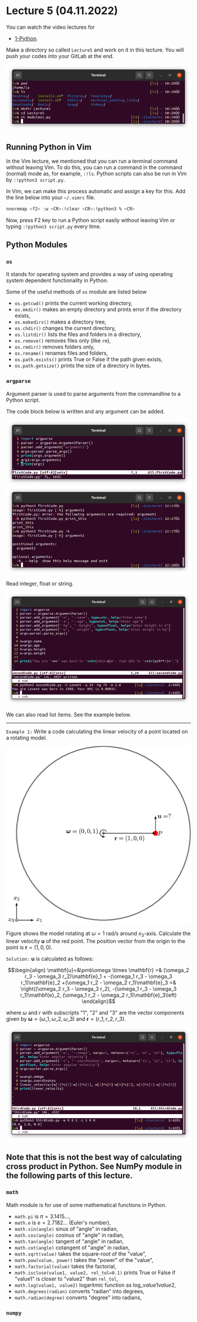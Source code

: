 # Lecture 5 (04.11.2022)
You can watch the video lectures for
* [1-Python](https://youtu.be/Jqpt3janYkg).

Make a directory so called `Lecture5` and work on it in this lecture. You will push your codes into your GitLab at the end.

![](./figures/05.01.modules.png)

## Running Python in Vim
In the Vim lecture, we mentioned that you can run a terminal command without leaving Vim.
To do this, you can run a command in the command (normal) mode as, for example, `:!ls`.
Python scripts can also be run in Vim by `:!python3 script.py`. 

In Vim, we can make this process automatic and assign a key for this. 
Add the line below into your `~/.vimrc` file.
```bash
nnoremap <f2> :w <CR>:!clear <CR>:!python3 % <CR>
```
Now, press F2 key to run a Python script easily without leaving Vim or typing `:!python3 script.py` every time.

## Python Modules

### `os`
It stands for operating system and provides a way of using operating system dependent functionality in Python.

Some of the useful methods of `os` module are listed below
* `os.getcwd()` prints the current working directory,
* `os.mkdir()` makes an empty directory and prints error if the directory exists,
* `os.makedirs()` makes a directory tree,
* `os.chdir()` changes the current directory,
* `os.listdir()` lists the files and folders in a directory,
* `os.remove()` removes files only (like `rm`),
* `os.rmdir()` removes folders only,
* `os.rename()` renames files and folders,
* `os.path.exists()` prints True or False if the path given exists,
* `os.path.getsize()` prints the size of a directory in bytes.

### `argparse`
Argument parser is used to parse arguments from the commandline to a Python script.

The code block below is written and any argument can be added.

![](./figures/05.02.argparse1.png)
![](./figures/05.03.argparse2.png)

Read integer, float or string.

![](./figures/05.04.argparse3.png)

We can also read list items. See the example below.

---
`Example 1:` Write a code calculating the linear velocity of a point located on a rotating model.

![](./figures/05.05.example1.png)

Figure shows the model rotating at $\omega=1~\mathrm{rad/s}$ around $x_3$-axis. Calculate the linear velocity $\mathbf{u}$ of the red point. The position vector from the origin to the point is $\mathbf{r}=(1, 0, 0)$.

`Solution:`
$\mathbf{u}$ is calculated as follows:
```math
\begin{align}
\mathbf{u}=&\pmb\omega \times \mathbf{r}
=& (\omega_2 r_3 - \omega_3 r_2)\mathbf{e}_1 +
-(\omega_1 r_3 - \omega_3 r_1)\mathbf{e}_2 
+(\omega_1 r_2 - \omega_2 r_1)\mathbf{e}_3
=& \right((\omega_2 r_3 - \omega_3 r_2),
-(\omega_1 r_3 - \omega_3 r_1)\mathbf{e}_2,
(\omega_1 r_2 - \omega_2 r_1)\mathbf{e}_3\left)
\end{align}
```
where $\omega$ and $r$ with subscripts "1", "2" and "3" are the vector components given by 
$\pmb\omega = \left( \omega\_1, \omega\_2, \omega\_3 \right)$ and 
$\mathbf{r} = \left( r\_1, r\_2, r\_3 \right)$.

![](./figures/05.06.argparse4.png)

Note that this is not the best way of calculating cross product in Python. 
See NumPy module in the following parts of this lecture.
---

### `math`
Math module is for use of some mathematical functions in Python.
* `math.pi` is $\pi=3.1415...$,
* `math.e` is $e=2.7182...$ (Euler's number),
* `math.sin(angle)` sinus of "angle" in radian,
* `math.cos(angle)` cosinus of "angle" in radian,
* `math.tan(angle)` tangent of "angle" in radian,
* `math.cot(angle)` cotangent of "angle" in radian,
* `math.sqrt(value)` takes the square-root of the "value",
* `math.pow(value, power)` takes the "power" of the "value",
* `math.factorial(value)` takes the factorial,
* `math.isclose(value1, value2, rel_tol=0.1)` prints True or False if "value1" is closer to "value2" than `rel_tol`,
* `math.log(value1, value2)` logaritmic function as $\mathrm{log}\_value1 value2$,
* `math.degrees(radian)` converts "radian" into degrees,
* `math.radian(degree)` converts "degree" into radians,

### `numpy`



